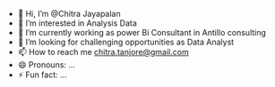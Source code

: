 - 👋 Hi, I’m @Chitra Jayapalan
- 👀 I’m interested in Analysis Data
- 🌱 I’m currently working as power Bi Consultant in Antillo consulting
- 💞️ I’m looking for challenging opportunities as Data Analyst
- 📫 How to reach me chitra.tanjore@gmail.com
- 😄 Pronouns: ...
- ⚡ Fun fact: ...

<!---
Chitramahe/Chitramahe is a ✨ special ✨ repository because its `README.md` (this file) appears on your GitHub profile.
You can click the Preview link to take a look at your changes.
--->
